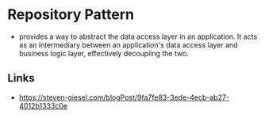# Repository Pattern 

- provides a way to abstract the data access layer in an application. It acts as an intermediary between an application's data access layer and business logic layer, effectively decoupling the two.

## Links 

- https://steven-giesel.com/blogPost/9fa7fe83-3ede-4ecb-ab27-4012b1333c0e